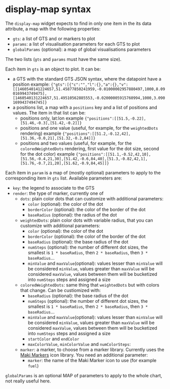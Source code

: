 # display-map syntax 

The `display-map` widget expects to find in only one item in the its data attribute, a map with the following properties:

- `gts`: a list of GTS and or markers to plot
- `params`: a list of visualisation parameters for each GTS to plot
- `globalParams` (optional): a map of global visualisations parameters

The two lists (`gts` and `params` must have the same size).

Each item in `gts` is an object to plot. It can be:

- a GTS with the standard GTS JSON syntax, where the datapoint have a position
  example: `{"gts":[{"c":"","l":{},"a":{},"v":[[1460540141224657,51.45877850241959,-0.01000002957880497,1000,8.090169943749475],[1460540131224657,51.49510562885553,-0.02000005915760994,1000,3.0901699437494745]}`
- a positions list, a map with a `positions` key and a list of positions and values. The item in that list can be:
  - positions only, lat:lon 
    example `{"positions":[[51.5,-0.22],[51.46,-0.3],[51.42,-0.2]]}` 
  - positions and one value (useful, for example, for the `weightedDots` rendering)
    example `{"positions":[[51.2,-0.12,42],[51.36,-0.0,21],[51.32,-0.2,84]]}`    
  - positions and two values (useful, for example, for the `coloredWeightedDots` rendering, first value for the dot size, second for the dot color)
    example   `{"positions":[[51.1,-0.52,42,10],[51.56,-0.4,21,30],[51.42,-0.6,84,40],[51.3,-0.82,42,1],[51.76,-0.7,21,20],[51.62,-0.9,84,45]]}`
  

Each item in `param` is a map of (mostly optional) parameters to apply to the corresponding item in `gts` list.
Available parameters are:

- `key`: the legend to associate to the GTS
- `render`: the type of marker, currently one of
  - `dots`: plain color dots that can customize with additional parameters:
    - `color` (optional): the color of the  dot
    - `borderColor`  (optional): the color of the border of the dot
    - `baseRadius` (optional): the radius of the dot 
  - `weightedDots`: plain color dots with variable radius, that you can customize with additional parameters: 
    - `color` (optional): the color of the  dot
    - `borderColor`  (optional): the color of the border of the dot
    - `baseRadius` (optional): the base radius of the dot 
    - `numSteps` (optional): the number of different dot sizes, the smallest is `1 * baseRadius`, then `2 * baseRadius`, then `3 * baseRadius`...
    - `minValue` and `maxValue`(optional): values lesser than `minValue` will be considered `minValue`, values greater than  `maxValue` will be considered  `maxValue`, values between them will be bucketized into `numSteps` steps and assigned a size
  - `coloredWeightedDots`: same thing that `weightedDots` but with colors that change. Can be custiomized with:
    - `baseRadius` (optional): the base radius of the dot 
    - `numSteps` (optional): the number of different dot sizes, the smallest is `1 * baseRadius`, then `2 * baseRadius`, then `3 * baseRadius`...
    - `minValue` and `maxValue`(optional): values lesser than `minValue` will be considered `minValue`, values greater than  `maxValue` will be considered  `maxValue`, values between them will be bucketized into `numSteps` steps and assigned a size
    - `startColor` and `endColor`
    - `maxColorValue`, `minColorValue` and `numColorSteps`:  
  - `marker`: a marker, to choose from a marker library. Currently uses the [Maki Markers](https://github.com/jseppi/Leaflet.MakiMarkers) icon library. You need an additional parameter:
    - `marker`: the name of the Maki Marker icon to use (for example ` fuel`) 

`globalParams` is an optional MAP of parameters to apply to the whole chart, not really useful here.



